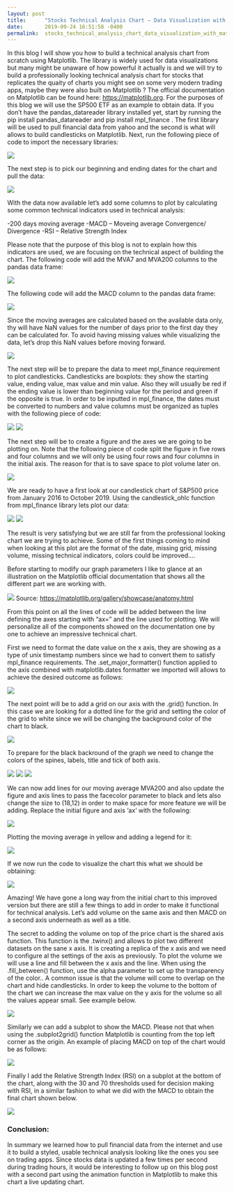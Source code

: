 ```yaml
---
layout: post
title:      "Stocks Technical Analysis Chart – Data Visualization with Matplotlib"
date:       2019-09-24 16:51:58 -0400
permalink:  stocks_technical_analysis_chart_data_visualization_with_matplotlib
---
```



In this blog I will show you how to build a technical analysis chart from scratch using Matplotlib. The library is widely used for data visualizations but many might be unaware of how powerful it actually is and we will try to build a professionally looking technical analysis chart for stocks that replicates the quaity of charts you might see on some very modern trading apps, maybe they were also built on Matplotlib ? 
The official documentation on Matplotlib can be found here: https://matplotlib.org.
For the purposes of this blog we will use the SP500 ETF as an example to obtain data. If you don’t have the pandas_datareader library installed yet, start by running the pip install pandas_datareader and pip install mpl_finance . The first library will be used to pull financial data from yahoo and the second is what will allows to build candlesticks on Matplotlib. Next, run the following piece of code to import the necessary libraries:

![](img/1.png)

The next step is to pick our beginning and ending dates for the chart and pull the data: 

![](https://github.com/ganevniko/ganevniko.github.io/blob/master/img/2.png)

With the data now available let’s add some columns to plot by calculating some common technical indicators used in technical analysis:

-200 days moving average
-MACD – Moveing average Convergence/ Divergence
-RSI – Relative Strength Index

Please note that the purpose of this blog is not to explain how this indicators are used, we are focusing on the technical aspect of building the chart. The following code will add the MVA7 and MVA200 columns to the pandas data frame:

![](https://github.com/ganevniko/ganevniko.github.io/blob/master/img/3.png)

The following code will add the MACD column to the pandas data frame:

![](https://github.com/ganevniko/ganevniko.github.io/blob/master/img/4.png)

Since the moving averages are calculated based on the available data only, thy will have NaN values for the number of days prior to the first day they can be calculated for. To avoid having missing values while visualizing the data, let’s drop this NaN values before moving forward. 

![](https://github.com/ganevniko/ganevniko.github.io/blob/master/img/5.png)

The next step will be to prepare the data to meet mpl_finance requirement to plot candlesticks. Candlesticks are boxplots: they show the starting value, ending value, max value and min value. Also they will usually be red if the ending value is lower than beginning value for the period and green if the opposite is true. In order to be inputted in mpl_finance, the dates must be converted to numbers and value columns must be organized as tuples with the following piece of code: 

![](https://github.com/ganevniko/ganevniko.github.io/blob/master/img/6.png)
![](https://github.com/ganevniko/ganevniko.github.io/blob/master/img/7.png)

The next step will be to create a figure and the axes we are going to be plotting on.  Note that the following piece of code split the figure in five rows and four columns and we will only be using four rows and four columns in the initial axis. The reason for that is to save space to plot volume later on. 

![](https://github.com/ganevniko/ganevniko.github.io/blob/master/img/8.png)

We are ready to have a first look at our candlestick chart of S&P500 price from January 2016 to October 2019. Using the candlestick_ohlc function from mpl_finance library lets plot our data:

![](https://github.com/ganevniko/ganevniko.github.io/blob/master/img/9a.png)
![](https://github.com/ganevniko/ganevniko.github.io/blob/master/img/9b.png)

The result is very satisfying but we are still far from the professional looking chart we are trying to achieve. Some of the first things coming to mind when looking at this plot are the format of the date, missing grid, missing volume, missing technical indicators, colors could be improved….

Before starting to modify our graph parameters I like to glance at an illustration on the Matplotlib official documentation that shows all the different part we are working with.

![](https://github.com/ganevniko/ganevniko.github.io/blob/master/img/10.png)
Source: https://matplotlib.org/gallery/showcase/anatomy.html

From this point on all the lines of code will be added between the line defining the axes starting with “ax=” and the line used for plotting.  We will personalize all of the components showed on the documentation one by one to achieve an impressive technical chart.


First we need to format the date value on the x axis, they are showing as a type of unix timestamp numbers since we had to convert them to satisfy mpl_finance requirements. The .set_major_formatter() function applied to the axis combined with matplotlib.dates formatter we imported will allows to achieve the desired outcome as follows:

![](https://github.com/ganevniko/ganevniko.github.io/blob/master/img/11.png)

The next point will be to add a grid on our axis with the .grid() function. In this case we are looking for a dotted line for the grid and setting the color of the grid to white since we will be changing the background color of the chart to black.

![](https://github.com/ganevniko/ganevniko.github.io/blob/master/img/12.png)

To prepare for the black backround of the graph we need to change the colors of the spines, labels, title and tick of both axis.

![](https://github.com/ganevniko/ganevniko.github.io/blob/master/img/13.png)
![](https://github.com/ganevniko/ganevniko.github.io/blob/master/img/14.png)
![](https://github.com/ganevniko/ganevniko.github.io/blob/master/img/15.png)


We can now add lines for our moving average MVA200 and also update the figure and axis lines to pass the facecolor parameter to black and lets also change the size to (18,12) in order to make space for more feature we will be adding.
Replace the initial figure and axis ‘ax’ with the following: 

![](https://github.com/ganevniko/ganevniko.github.io/blob/master/img/16.png)

Plotting the moving average in yellow and adding a legend for it:

![](https://github.com/ganevniko/ganevniko.github.io/blob/master/img/17.png)

If we now run the code to visualize the chart this what we should be obtaining: 

![](https://github.com/ganevniko/ganevniko.github.io/blob/master/img/18.png)

Amazing! We have gone a long way from the initial chart to this improved version but there are still a few things to add in order to make it functional for technical analysis. Let’s add volume on the same axis and then MACD on a second axis underneath as well as a title.

The secret to adding the volume on top of the price chart is the shared axis function. This function is the .twinx() and allows to plot two different datasets on the sane x axis. It is creating a replica of the x axis and we need to configure al the settings of the axis as previously. To plot the volume we will use a line and fill between the x axis and the line. When using the .fill_between() function, use the alpha parameter to set up the transparency of the color.. A common issue is that the volume will come to overlap on the chart and hide candlesticks. In order to keep the volume to the bottom of the chart we can increase the max value on the y axis for the volume so all the values appear small.  See example below. 

![](https://github.com/ganevniko/ganevniko.github.io/blob/master/img/19.png)

Similarly we can add a subplot to show the MACD. Please not that when using the .subplot2grid() function Matplotlib is counting from the top left corner as the origin.  An example of placing MACD on top of the chart would be as follows:

![](https://github.com/ganevniko/ganevniko.github.io/blob/master/img/20.png)

Finally I add the Relative Strength Index (RSI) on a subplot at the bottom of the chart, along with the 30 and 70 thresholds used for decision making with RSI, in a similar fashion to what we  did with the MACD to obtain the final chart shown below. 

![](https://github.com/ganevniko/ganevniko.github.io/blob/master/img/21.png)

### **Conclusion:**
In summary we learned how to pull financial data from the internet and use it to build a styled, usable technical analysis looking like the ones you see on trading apps. Since stocks data is updated a few times per second during trading hours, it would be interesting to follow up on this blog post with a second part using the animation function in Matplotlib to make this chart a live updating chart. 













